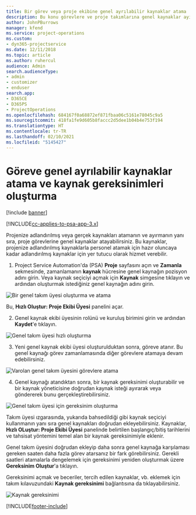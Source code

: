 ```yaml
---
title: Bir görev veya proje ekibine genel ayrılabilir kaynaklar atama
description: Bu konu görevlere ve proje takımlarına genel kaynaklar ayırma hakkında bilgi sağlar.
author: JohnPBurrows
manager: kfend
ms.service: project-operations
ms.custom:
- dyn365-projectservice
ms.date: 12/11/2018
ms.topic: article
ms.author: ruhercul
audience: Admin
search.audienceType:
- admin
- customizer
- enduser
search.app:
- D365CE
- D365PS
- ProjectOperations
ms.openlocfilehash: 684167f0a68872ef871fbaa06c5161e78045c9a5
ms.sourcegitcommit: 418fa1fe9d605b8faccc2d5dee1b04b4e753f194
ms.translationtype: HT
ms.contentlocale: tr-TR
ms.lasthandoff: 02/10/2021
ms.locfileid: "5145427"
---
```

# <a name="assign-generic-bookable-resources-to-a-task-and-generate-resource-requirements"></a>Göreve genel ayrılabilir kaynaklar atama ve kaynak gereksinimleri oluşturma 

[!include [banner](../includes/psa-now-project-operations.md)]

[!INCLUDE[cc-applies-to-psa-app-3.x](../includes/cc-applies-to-psa-app-3x.md)]

Projenize adlandırılmış veya gerçek kaynakları atamanın ve ayırmanın yanı sıra, proje görevlerine genel kaynaklar atayabilirsiniz. Bu kaynaklar, projenize adlandırılmış kaynaklarla personel atamak için hazır oluncaya kadar adlandırılmış kaynaklar için yer tutucu olarak hizmet verebilir. 

1. Project Service Automation'da (PSA) **Proje** sayfasını açın ve **Zamanla** sekmesinde, zamanlamanın **kaynak** hücresine genel kaynağın pozisyon adını girin. Veya kaynak seçiciyi açmak için **Kaynak** simgesine tıklayın ve ardından oluşturmak istediğiniz genel kaynağın adını girin.

![Bir genel takım üyesi oluşturma ve atama](media/RM-how-to-9.png)

Bu, **Hızlı Oluştur: Proje Ekibi Üyesi** panelini açar. 

2. Genel kaynak ekibi üyesinin rolünü ve kuruluş birimini girin ve ardından **Kaydet**'e tıklayın.

![Genel takım üyesi hızlı oluşturma](media/RM-how-to-10.png)

3. Yeni genel kaynak ekibi üyesi oluşturulduktan sonra, göreve atanır. Bu genel kaynağı görev zamanlamasında diğer görevlere atamaya devam edebilirsiniz.

![Varolan genel takım üyesini görevlere atama](media/RM-how-to-11.png)

4. Genel kaynağı atandıktan sonra, bir kaynak gereksinimi oluşturabilir ve bir kaynak yöneticisine doğrudan kaynak isteği ayırarak veya göndererek bunu gerçekleştirebilirsiniz.

![Genel takım üyesi için gereksinim oluşturma](media/RM-how-to-12.png)

Takım üyesi ızgarasında, yukarıda bahsedildiği gibi kaynak seçiciyi kullanmanın yanı sıra genel kaynakları doğrudan ekleyebilirsiniz. Kaynaklar, **Hızlı OLuştur: Proje Ekibi Üyesi** panelinde belirtilen başlangıç/bitiş tarihlerini ve tahsisat yöntemini temel alan bir kaynak gereksinimiyle eklenir.

Genel takım üyesini doğrudan ekleyip daha sonra genel kaynağa karşılaması gereken saaten daha fazla görev atarsanız bir fark görebilirsiniz. Gerekli saatleri atamalarla dengelemek için gereksinimi yeniden oluşturmak üzere **Gereksinim Oluştur**'a tıklayın.

Gereksinimi açmak ve beceriler, tercih edilen kaynaklar, vb. eklemek için takım kılavuzundaki **Kaynak gereksinimi** bağlantısına da tıklayabilirsiniz.

![Kaynak gereksinimi](media/RM-how-to-13.png)



[!INCLUDE[footer-include](../includes/footer-banner.md)]